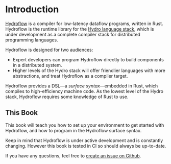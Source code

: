 # Introduction

[Hydroflow](https://github.com/hydro-project/hydroflow) is a compiler for low-latency 
dataflow programs, written in Rust. Hydroflow is the runtime library for the 
[Hydro language stack](./ecosystem.md), which is under development
as a complete compiler stack for distributed programming languages. 

Hydroflow is designed for two audiences:
- Expert developers can program Hydroflow directly to build components in a distributed system.
- Higher levels of the Hydro stack will offer friendlier languages with more abstractions, and treat Hydroflow as a compiler target.


Hydroflow provides a DSL—a *surface syntax*—embedded in Rust, which compiles to high-efficiency machine code. 
As the lowest level of the Hydro stack, Hydroflow
requires some knowledge of Rust to use. 
## This Book
This book will teach you how to set up your environment to get started with Hydroflow, and how to program in the Hydroflow surface syntax.

Keep in mind that Hydroflow is under active development and is constantly
changing. However this book is tested in CI so should always be up-to-date.

If you have any questions, feel free to [create an issue on Github](https://github.com/hydro-project/hydroflow/issues/new).
